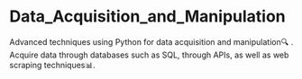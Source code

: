 # Data_Acquisition_and_Manipulation
Advanced techniques using Python for data acquisition and manipulation🔍 . Acquire data through databases such as SQL, through APIs, as well as web scraping techniques📊.
